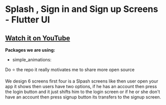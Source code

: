 # Splash , Sign in and Sign up Screens - Flutter UI

## [Watch it on YouTube](  )

**Packages we are using:**

- simple_animations: 



Do ⭐ the repo it really motivates me to share more open source

We design 6 screens first four is a Slpash screens like then user open your app it shows then users have two options, 
if he has an account then press the login button and it just shifts him to the login screen or 
if he or she don't have an account then press signup button its transfers to the signup screen.
